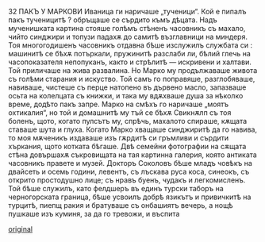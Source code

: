 ﻿32	ПАКЪ У МАРКОВИ
Иваница ги наричаше „тученици“. Кой е пипалъ пакъ тученицитѣ ? обръщаше се сърдито къмъ дѣцата. Надъ мученишката картина стояше голѣмъ стѣненъ часовникъ съ махало, чийто синджири и топузи падахѫ до самитѣ възглавници на миндеря. Тоя многогодишенъ часовникъ отдавна бѣше изслужилъ службата си : машинитѣ се бѣхѫ потъркали, пружинитѣ разслаби ли, бѣлий глечь на часопоказателя непопуканъ, както и стрѣлитѣ — искривени и халтави. Той приличаше на жива развалина. Но Марко му продължаваше живота съ голѣми старания и искуство. Той самъ го поправяше, разглобяваше, навиваше, чистеше съ перце натопено въ дървено масло, запазваше осьта на колелцата съ книжки, и така му вдѫхваше душа за нѣколко време, додѣто пакъ запре. Марко на смѣхъ го наричаше „моятъ охтикалия“, но той и домашнитѣ му тъй се бѣхѫ Свикнѫлп съ тоя боленъ, щото, когато пулсътъ му, спрѣчь, махалото спираше, кѫщата ставаше шута и глуха. Когато Марко хващаше синджиритѣ да го навива, то моя мѫченикъ издаваше изъ гѫрдитѣ си гръмливи и сърдити хъркания, щото котката бѣгаше.
Двѣ семейни фотографии на сѫщата стѣна довършахѫ съкровищата на тая картинна галерия, която антиката часовникъ правете и музей.
Докторъ Соколовъ бѣше младъ човѣкъ на двайсеть и осемь години, левентъ, съ лъскава руса коса, синеокъ, съ открито простодушно лице; съ нравъ буенъ, чудакъ и легкомисленъ. Той бѣше служилъ, като фелдшеръ въ единъ турски таборъ на черногорската граница, бѣше усвоилъ добрѣ язикътъ и привичкитѣ на турцитѣ, пиепщ ракия и братуваше съ онбашиятъ вечерь, а нощѣ пушкаше изъ куминя, за да го тревожи, и въспита

[original](images/043.jpg)